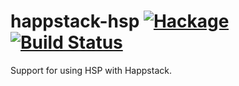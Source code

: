 happstack-hsp [![Hackage](https://img.shields.io/hackage/v/happstack-hsp.svg)](https://hackage.haskell.org/package/happstack-hsp) [![Build Status](https://api.travis-ci.com/Happstack/happstack-hsp.svg?branch=master)](https://travis-ci.com/Happstack/happstack-hsp)
=========

Support for using HSP with Happstack.






